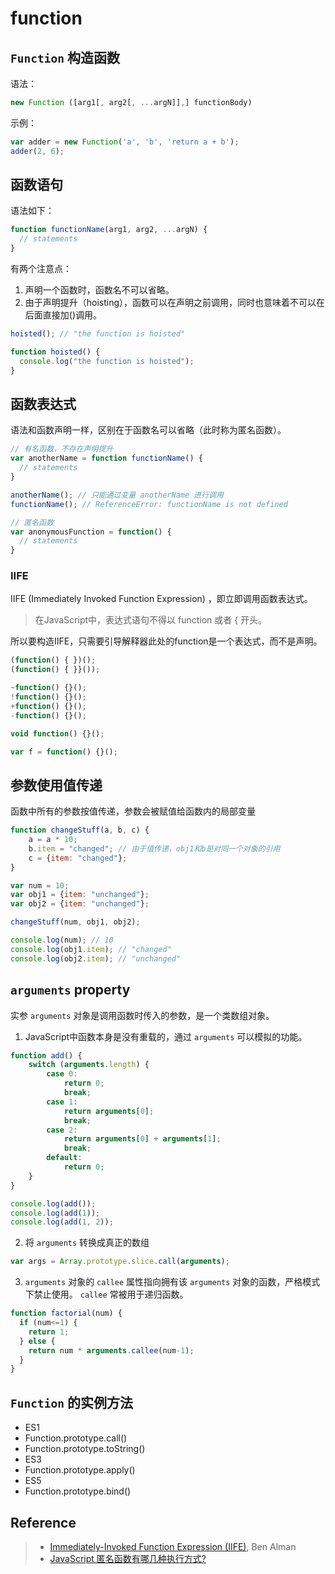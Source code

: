 # function

## `Function` 构造函数
语法：
```javascript
new Function ([arg1[, arg2[, ...argN]],] functionBody)
```

示例：
```javascript
var adder = new Function('a', 'b', 'return a + b');
adder(2, 6);
```

## 函数语句
语法如下：

```javascript
function functionName(arg1, arg2, ...argN) {
  // statements
}
```

有两个注意点：  
1. 声明一个函数时，函数名不可以省略。  
2. 由于声明提升（hoisting），函数可以在声明之前调用，同时也意味着不可以在后面直接加()调用。

```javascript
hoisted(); // "the function is hoisted"

function hoisted() {
  console.log("the function is hoisted");
}
```

## 函数表达式
语法和函数声明一样，区别在于函数名可以省略（此时称为匿名函数）。

```javascript
// 有名函数，不存在声明提升
var anotherName = function functionName() {
  // statements
}

anotherName(); // 只能通过变量 anotherName 进行调用
functionName(); // ReferenceError: functionName is not defined

// 匿名函数
var anonymousFunction = function() {
  // statements
}
```

### IIFE
IIFE (Immediately Invoked Function Expression) ，即立即调用函数表达式。

> 在JavaScript中，表达式语句不得以 function 或者 { 开头。

所以要构造IIFE，只需要引导解释器此处的function是一个表达式，而不是声明。
```javascript
(function() { })();
(function() { }}());

~function() {}();
!function() {}();
+function() {}();
-function() {}();

void function() {}();

var f = function() {}();
```

## 参数使用值传递
函数中所有的参数按值传递，参数会被赋值给函数内的局部变量
```javascript
function changeStuff(a, b, c) {
	a = a * 10;
	b.item = "changed"; // 由于值传递，obj1和b是对同一个对象的引用
	c = {item: "changed"};
}

var num = 10;
var obj1 = {item: "unchanged"};
var obj2 = {item: "unchanged"};

changeStuff(num, obj1, obj2);

console.log(num); // 10
console.log(obj1.item); // "changed"
console.log(obj2.item); // "unchanged"
```

## `arguments` property
实参 `arguments` 对象是调用函数时传入的参数，是一个类数组对象。

1. JavaScript中函数本身是没有重载的，通过 `arguments` 可以模拟的功能。
```javascript
function add() {
    switch (arguments.length) {
        case 0:
            return 0;
            break;
        case 1:
            return arguments[0];
            break;
        case 2:
            return arguments[0] + arguments[1];
            break;
        default:
            return 0;
    }
}

console.log(add());
console.log(add(1));
console.log(add(1, 2));
```

2. 将 `arguments` 转换成真正的数组
```javascript
var args = Array.prototype.slice.call(arguments);
```

3. `arguments` 对象的 `callee` 属性指向拥有该 `arguments` 对象的函数，严格模式下禁止使用。
`callee` 常被用于递归函数。

```javascript
function factorial(num) {
  if (num<=1) {
    return 1;
  } else {
    return num * arguments.callee(num-1);
  }
}
```


## `Function` 的实例方法
- ES1
 - Function.prototype.call()
 - Function.prototype.toString()
- ES3
 - Function.prototype.apply()
- ES5
 - Function.prototype.bind()



## Reference
> - [Immediately-Invoked Function Expression (IIFE)](http://benalman.com/news/2010/11/immediately-invoked-function-expression/), Ben Alman
> - [JavaScript 匿名函数有哪几种执行方式?](https://www.zhihu.com/question/20249179)

